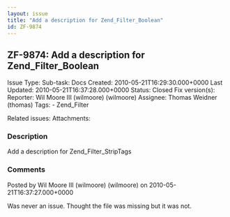 ```yaml
---
layout: issue
title: "Add a description for Zend_Filter_Boolean"
id: ZF-9874
---
```


ZF-9874: Add a description for Zend\_Filter\_Boolean
----------------------------------------------------

 Issue Type: Sub-task: Docs Created: 2010-05-21T16:29:30.000+0000 Last Updated: 2010-05-21T16:37:28.000+0000 Status: Closed Fix version(s): 
 Reporter:  Wil Moore III (wilmoore) (wilmoore)  Assignee:  Thomas Weidner (thomas)  Tags: - Zend\_Filter
 
 Related issues: 
 Attachments: 
### Description

Add a description for Zend\_Filter\_StripTags

 

 

### Comments

Posted by Wil Moore III (wilmoore) (wilmoore) on 2010-05-21T16:37:27.000+0000

Was never an issue. Thought the file was missing but it was not.

 

 